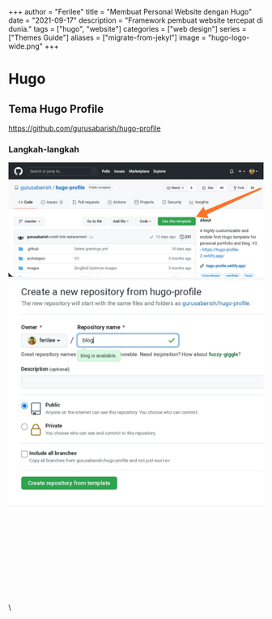 +++
author = "Ferilee"
title = "Membuat Personal Website dengan Hugo"
date = "2021-09-17"
description = "Framework pembuat website tercepat di dunia."
tags = ["hugo", "website"]
categories = ["web design"]
series = ["Themes Guide"]
aliases = ["migrate-from-jekyl"]
image = "hugo-logo-wide.png"
+++

# Hugo
## Tema Hugo Profile
https://github.com/gurusabarish/hugo-profile
### Langkah-langkah
![Langkah-1: Duplikasi template](01-use-this-template.jpg)\
![Langkah-2: Memberikan nama repository](02-nama-repo.jpg)\
![]()\
![]()\
![]()\
![]()\
![]()\
![]()\
![]()\
![]()\
![]()\
![]()\
![]()\
![]()\
